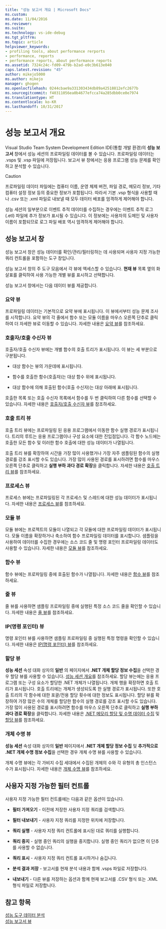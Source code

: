 ```yaml
---
title: "성능 보고서 개요 | Microsoft Docs"
ms.custom: 
ms.date: 11/04/2016
ms.reviewer: 
ms.suite: 
ms.technology: vs-ide-debug
ms.tgt_pltfrm: 
ms.topic: article
helpviewer_keywords:
- profiling tools, about performance rerports
- performance, reports
- performance reports, about performance reports
ms.assetid: 7324c24c-fd09-479b-b2ad-e0c3b613e040
caps.latest.revision: "45"
author: mikejo5000
ms.author: mikejo
manager: ghogen
ms.openlocfilehash: 0244cbae9a331303434db89a42518812efc2677b
ms.sourcegitcommit: f40311056ea0b4677efcca74a285dbb0ce0e7974
ms.translationtype: HT
ms.contentlocale: ko-KR
ms.lasthandoff: 10/31/2017
---
```

# <a name="performance-report-overview"></a>성능 보고서 개요
Visual Studio Team System Development Edition IDE(통합 개발 환경)의 **성능 보고서** 창에서 성능 세션의 프로파일링 데이터를 볼 수 있습니다. 프로파일링 데이터는 .vsps 및 .vsp 파일에 저장됩니다. 보고서 뷰 창에서는 응용 프로그램 성능 문제를 확인하고 분석할 수 있습니다.  
  
> [!CAUTION]
>  프로파일링 데이터 파일에는 컴퓨터 이름, 운영 체제 버전, 파일 경로, 메모리 정보, 기타 컴퓨터 설정 정보 등의 중요한 정보가 포함됩니다. 따라서 기본 .vsp 형식을 사용할 때나 .csv 또는 .xml 파일로 내보낼 때 모두 데이터 배포를 엄격하게 제어해야 합니다.  
>   
>  성능 세션의 일부분으로 이벤트 추적 데이터를 수집하는 경우에는 이벤트 추적 로그(.etl) 파일에 추가 정보가 표시될 수 있습니다. 이 정보에는 사용자의 도메인 및 사용자 이름이 포함되므로 로그 파일 배포 역시 엄격하게 제어해야 합니다.  
  
## <a name="performance-report-window"></a>성능 보고서 창  
 성능 보고서 창은 성능 데이터를 확인/관리/필터링하는 데 사용되며 사용자 지정 가능한 쿼리 컨트롤을 포함하는 도구 창입니다.  
  
 성능 보고서 창의 주 도구 모음에서 각 뷰에 액세스할 수 있습니다. **현재 뷰** 목록 옆의 화살표를 클릭하여 사용 가능한 개별 뷰를 표시하고 선택합니다.  
  
 성능 보고서 창에서는 다음 데이터 뷰를 제공합니다.  
  
### <a name="summary-view"></a>요약 뷰  
 프로파일링 데이터는 기본적으로 요약 뷰에 표시됩니다. 이 뷰에서부터 성능 문제 조사를 시작합니다. 요약 뷰의 각 줄에서 함수 또는 모듈 이름을 마우스 오른쪽 단추로 클릭하여 더 자세한 뷰로 이동할 수 있습니다. 자세한 내용은 [요약 뷰](../profiling/summary-view.md)를 참조하세요.  
  
### <a name="callercallee-view"></a>호출자/호출 수신자 뷰  
 호출자/호출 수신자 뷰에는 개별 함수의 호출 트리가 표시됩니다. 이 뷰는 세 부분으로 구분됩니다.  
  
-   대상 함수는 뷰의 가운데에 표시됩니다.  
  
-   함수를 호출한 함수(호출자)는 대상 함수 위에 표시됩니다.  
  
-   대상 함수에 의해 호출된 함수(호출 수신자)는 대상 아래에 표시됩니다.  
  
 호출한 목록 또는 호출 수신자 목록에서 함수를 두 번 클릭하여 다른 함수를 선택할 수 있습니다. 자세한 내용은 [호출자/호출 수신자 뷰](../profiling/caller-callee-view.md)를 참조하세요.  
  
### <a name="call-tree-view"></a>호출 트리 뷰  
 호출 트리 뷰에는 프로파일링 된 응용 프로그램에서 이동한 함수 실행 경로가 표시됩니다. 트리의 루트는 응용 프로그램이나 구성 요소에 대한 진입점입니다. 각 함수 노드에는 호출한 모든 함수 및 이러한 함수 호출에 대한 성능 데이터가 나열됩니다.  
  
 호출 트리 뷰를 확장하여 시간을 가장 많이 사용했거나 가장 자주 샘플링된 함수의 실행 경로를 강조 표시할 수도 있습니다. 가장 많이 사용된 경로를 표시하려면 함수를 마우스 오른쪽 단추로 클릭하고 **실행 부하 과다 경로 확장**을 클릭합니다. 자세한 내용은 [호출 트리 뷰](../profiling/call-tree-view.md)를 참조하세요.  
  
### <a name="process-view"></a>프로세스 뷰  
 프로세스 뷰에는 프로파일링된 각 프로세스 및 스레드에 대한 성능 데이터가 표시됩니다. 자세한 내용은 [프로세스 뷰](../profiling/process-view.md)를 참조하세요.  
  
### <a name="modules-view"></a>모듈 뷰  
 모듈 뷰에는 프로젝트의 모듈이 나열되고 각 모듈에 대한 프로파일링 데이터가 표시됩니다. 모듈 이름을 확장하거나 축소하여 함수 프로파일링 데이터를 표시합니다. 샘플링을 사용하여 데이터를 수집한 경우에는 소스 코드 줄 및 명령 포인터 프로파일링 데이터도 사용할 수 있습니다. 자세한 내용은 [모듈 뷰](../profiling/modules-view.md)를 참조하세요.  
  
### <a name="functions-view"></a>함수 뷰  
 함수 뷰에는 프로파일링 중에 호출된 함수가 나열됩니다. 자세한 내용은 [함수 뷰](../profiling/functions-view.md)를 참조하세요.  
  
### <a name="line-view"></a>줄 뷰  
 줄 뷰를 사용하면 샘플링 프로파일링 중에 실행된 특정 소스 코드 줄을 확인할 수 있습니다. 자세한 내용은 [줄 뷰](../profiling/lines-view.md)를 참조하세요.  
  
### <a name="instruction-pointer-ip-view"></a>IP(명령 포인터) 뷰  
 명령 포인터 뷰를 사용하면 샘플링 프로파일링 중 실행된 특정 명령을 확인할 수 있습니다. 자세한 내용은 [IP(명령 포인터) 뷰](../profiling/instruction-pointers-ips-view.md)를 참조하세요.  
  
### <a name="allocation-view"></a>할당 뷰  
 **성능 세션** 속성 대화 상자의 **일반** 의 페이지에서 **.NET 개체 할당 정보 수집**을 선택한 경우 할당 뷰를 사용할 수 있습니다. [성능 세션 개요](../profiling/performance-session-overview.md)를 참조하세요. 할당 뷰는에는 응용 프로그램 또는 구성 요소가 할당한 .NET 개체가 나열됩니다. 개체 행을 확장하면 호출 트리가 표시됩니다. 호출 트리에는 개체가 생성되도록 한 실행 경로가 표시됩니다. 또한 호출 트리의 각 함수에 대한 포괄/전용 할당 횟수에 대한 정보도 표시됩니다. 할당 뷰를 확장하여 가장 많은 수의 개체를 할당한 함수의 실행 경로를 강조 표시할 수도 있습니다. 가장 많이 사용된 경로를 표시하려면 함수를 마우스 오른쪽 단추로 클릭하고 **실행 부하 과다 경로 확장**을 클릭합니다. 자세한 내용은 [.NET 메모리 할당 및 수명 데이터 수집](../profiling/collecting-dotnet-memory-allocation-and-lifetime-data.md) 및 [할당 뷰](../profiling/dotnet-memory-allocations-view.md)를 참조하세요.  
  
### <a name="objects-lifetime-view"></a>개체 수명 뷰  
 **성능 세션** 속성 대화 상자의 **일반** 페이지에서 **.NET 개체 할당 정보 수집** 및 **추가적으로 .NET 개체 수명 정보 수집**을 선택한 경우 개체 수명 뷰를 사용할 수 있습니다.  
  
 개체 수명 뷰에는 각 가비지 수집 세대에서 수집된 개체의 수와 각 유형의 총 인스턴스 수가 표시됩니다. 자세한 내용은 [개체 수명 뷰](../profiling/object-lifetime-view.md)를 참조하세요.  
  
## <a name="customizable-filter-control"></a>사용자 지정 가능한 필터 컨트롤  
 사용자 지정 가능한 필터 컨트롤에는 다음과 같은 옵션이 있습니다.  
  
-   **필터 가져오기** - 이전에 저장한 사용자 지정 쿼리를 검색합니다.  
  
-   **필터 내보내기** - 사용자 지정 쿼리를 지정한 위치에 저장합니다.  
  
-   **쿼리 실행** - 사용자 지정 쿼리 컨트롤에 표시된 대로 쿼리를 실행합니다.  
  
-   **쿼리 중지** - 실행 중인 쿼리의 실행을 중지합니다. 실행 중인 쿼리가 없으면 이 단추를 사용할 수 없습니다.  
  
-   **쿼리 표시** - 사용자 지정 쿼리 컨트롤 표시하거나 숨깁니다.  
  
-   **분석 결과 저장** - 보고서를 현재 분석 내용과 함께 .vsps 파일로 저장합니다.  
  
-   **내보내기** - 다른 뷰를 저장하는 옵션과 함께 현재 보고서를 .CSV 형식 또는 .XML 형식 파일로 저장합니다.  
  
## <a name="see-also"></a>참고 항목  
 [성능 도구 데이터 분석](../profiling/analyzing-performance-tools-data.md)   
 [성능 보고서 뷰](../profiling/performance-report-views.md)